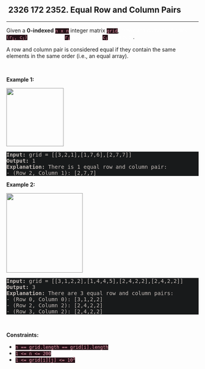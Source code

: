 <h2> 2326 172
2352. Equal Row and Column Pairs</h2><hr><div style="border-color: rgba(140, 122, 115, 0.65) !important;"><p style="border-color: rgba(140, 122, 115, 0.65) !important;">Given a <strong style="border-color: rgba(140, 122, 115, 0.65) !important;">0-indexed</strong> <code style="background-color: rgb(37, 17, 23) !important; color: rgb(236, 154, 174) !important; border-color: rgb(171, 35, 69) !important;">n x n</code> integer matrix <code style="background-color: rgb(37, 17, 23) !important; color: rgb(236, 154, 174) !important; border-color: rgb(171, 35, 69) !important;">grid</code>, <em style="color: rgba(255, 255, 255, 0.65) !important; border-color: rgba(140, 122, 115, 0.65) !important;">return the number of pairs </em><code style="background-color: rgb(37, 17, 23) !important; color: rgb(236, 154, 174) !important; border-color: rgb(171, 35, 69) !important;">(r<sub style="border-color: rgb(171, 35, 69) !important;">i</sub>, c<sub style="border-color: rgb(171, 35, 69) !important;">j</sub>)</code><em style="color: rgba(255, 255, 255, 0.65) !important; border-color: rgba(140, 122, 115, 0.65) !important;"> such that row </em><code style="background-color: rgb(37, 17, 23) !important; color: rgb(236, 154, 174) !important; border-color: rgb(171, 35, 69) !important;">r<sub style="border-color: rgb(171, 35, 69) !important;">i</sub></code><em style="color: rgba(255, 255, 255, 0.65) !important; border-color: rgba(140, 122, 115, 0.65) !important;"> and column </em><code style="background-color: rgb(37, 17, 23) !important; color: rgb(236, 154, 174) !important; border-color: rgb(171, 35, 69) !important;">c<sub style="border-color: rgb(171, 35, 69) !important;">j</sub></code><em style="color: rgba(255, 255, 255, 0.65) !important; border-color: rgba(140, 122, 115, 0.65) !important;"> are equal</em>.</p>

<p style="border-color: rgba(140, 122, 115, 0.65) !important;">A row and column pair is considered equal if they contain the same elements in the same order (i.e., an equal array).</p>

<p style="border-color: rgba(140, 122, 115, 0.65) !important;">&nbsp;</p>
<p style="border-color: rgba(140, 122, 115, 0.65) !important;"><strong class="example" style="border-color: rgba(140, 122, 115, 0.65) !important;">Example 1:</strong></p>
<img alt="" src="https://assets.leetcode.com/uploads/2022/06/01/ex1.jpg" style="width: 150px; height: 153px; filter: saturate(0.9) brightness(0.8);" before-style="2">
<pre style="background-color: rgb(24, 26, 27) !important; color: rgb(200, 192, 188) !important; border-color: rgb(126, 109, 103) !important;"><strong style="border-color: rgb(112, 97, 92) !important;">Input:</strong> grid = [[3,2,1],[1,7,6],[2,7,7]]
<strong style="border-color: rgb(112, 97, 92) !important;">Output:</strong> 1
<strong style="border-color: rgb(112, 97, 92) !important;">Explanation:</strong> There is 1 equal row and column pair:
- (Row 2, Column 1): [2,7,7]
</pre>

<p style="border-color: rgba(140, 122, 115, 0.65) !important;"><strong class="example" style="border-color: rgba(140, 122, 115, 0.65) !important;">Example 2:</strong></p>
<img alt="" src="https://assets.leetcode.com/uploads/2022/06/01/ex2.jpg" style="width: 200px; height: 209px; filter: saturate(0.9) brightness(0.8);" before-style="2">
<pre style="background-color: rgb(24, 26, 27) !important; color: rgb(200, 192, 188) !important; border-color: rgb(126, 109, 103) !important;"><strong style="border-color: rgb(112, 97, 92) !important;">Input:</strong> grid = [[3,1,2,2],[1,4,4,5],[2,4,2,2],[2,4,2,2]]
<strong style="border-color: rgb(112, 97, 92) !important;">Output:</strong> 3
<strong style="border-color: rgb(112, 97, 92) !important;">Explanation:</strong> There are 3 equal row and column pairs:
- (Row 0, Column 0): [3,1,2,2]
- (Row 2, Column 2): [2,4,2,2]
- (Row 3, Column 2): [2,4,2,2]
</pre>

<p style="border-color: rgba(140, 122, 115, 0.65) !important;">&nbsp;</p>
<p style="border-color: rgba(140, 122, 115, 0.65) !important;"><strong style="border-color: rgba(140, 122, 115, 0.65) !important;">Constraints:</strong></p>

<ul style="border-color: rgba(140, 122, 115, 0.65) !important;">
	<li style="border-color: rgba(140, 122, 115, 0.65) !important;"><code style="background-color: rgb(37, 17, 23) !important; color: rgb(236, 154, 174) !important; border-color: rgb(171, 35, 69) !important;">n == grid.length == grid[i].length</code></li>
	<li style="border-color: rgba(140, 122, 115, 0.65) !important;"><code style="background-color: rgb(37, 17, 23) !important; color: rgb(236, 154, 174) !important; border-color: rgb(171, 35, 69) !important;">1 &lt;= n &lt;= 200</code></li>
	<li style="border-color: rgba(140, 122, 115, 0.65) !important;"><code style="background-color: rgb(37, 17, 23) !important; color: rgb(236, 154, 174) !important; border-color: rgb(171, 35, 69) !important;">1 &lt;= grid[i][j] &lt;= 10<sup style="border-color: rgb(171, 35, 69) !important;">5</sup></code></li>
</ul>
</div>